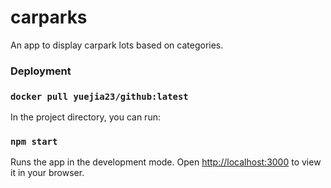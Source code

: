 # carparks

An app to display carpark lots based on categories.

### Deployment

### `docker pull yuejia23/github:latest`

In the project directory, you can run:

### `npm start`

Runs the app in the development mode.
Open [http://localhost:3000](http://localhost:3000) to view it in your browser.
